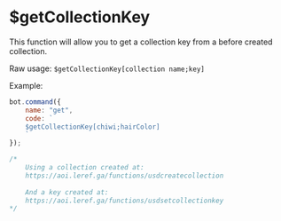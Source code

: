 # $getCollectionKey

This function will allow you to get a collection key from a before created collection.

Raw usage: `$getCollectionKey[collection name;key]`

Example:

```javascript
bot.command({
    name: "get",
    code: `
    $getCollectionKey[chiwi;hairColor]
    `
});

/*
    Using a collection created at: 
    https://aoi.leref.ga/functions/usdcreatecollection
    
    And a key created at:
    https://aoi.leref.ga/functions/usdsetcollectionkey
*/
```

